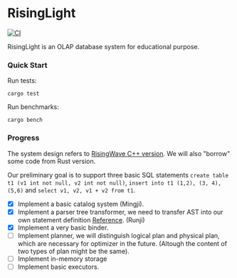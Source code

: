 # RisingLight

[![CI](https://github.com/singularity-data/risinglight/workflows/CI/badge.svg?branch=main)](https://github.com/singularity-data/risinglight/actions)

RisingLight is an OLAP database system for educational purpose.

### Quick Start

Run tests:

```
cargo test
```

Run benchmarks:

```
cargo bench
```

### Progress

The system design refers to [RisingWave C++ version](https://github.com/singularity-data/risingwave/tree/legacy-cpp/cpp). We will also "borrow" some code from Rust version.  

Our preliminary goal is to support three basic SQL statements `create table t1 (v1 int not null, v2 int not null)`, `insert into t1 (1,2), (3, 4), (5,6)` and `select v1, v2, v1 + v2 from t1`.  

- [x] Implement a basic catalog system (Mingji).
- [x] Implement a parser tree transformer, we need to transfer AST into our own statement definition [Reference](https://github.com/singularity-data/risingwave/tree/legacy-cpp/cpp/src/parser/statement). (Runji)
- [x] Implement a very basic binder.
- [ ] Implement planner, we will distinguish logical plan and physical plan, which are necessary for optimizer in the future. (Altough the content of two types of plan might be the same).
- [ ] Implement in-memory storage
- [ ] Implement basic executors. 
